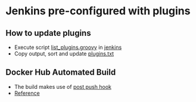 # Jenkins pre-configured with plugins

## How to update plugins
* Execute script [list_plugins.groovy](tools/list_plugins.groovy) in [jenkins](http://jenkins.shoepping.at/script)
* Copy output, sort and update [plugins.txt](plugins.txt)

## Docker Hub Automated Build
* The build makes use of [post push hook](hooks/post_push)
* [Reference](https://docs.docker.com/docker-cloud/builds/advanced/)
